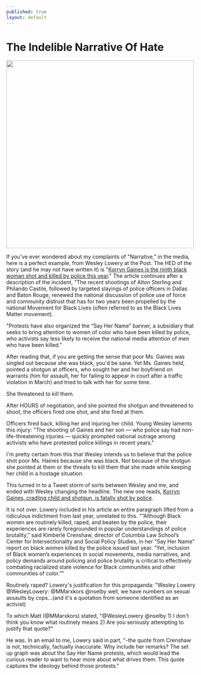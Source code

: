 ```yaml
---
published: true
layout: default
---
```

<h1>The Indelible Narrative Of Hate</h1>
<p><img class="left" width="500px" src="https://nselby.github.io/assets/img/korryn_gaines.png" /></p>


<p>If you've ever wondered about my complaints of "Narrative," in the media, here is a perfect example, from Wesley Lowery at the Post. The HED of the story (and he may not have written it) is "<a href="https://www.washingtonpost.com/news/post-nation/wp/2016/08/02/korryn-gaines-is-the-ninth-black-woman-shot-and-killed-by-police-this-year/" target="_blank">Korryn Gaines is the ninth black woman shot and killed by police this year</a>." The article continues after a description of the incident, "The recent shootings of Alton Sterling and Philando Castile, followed by targeted slayings of police officers in Dallas and Baton Rouge, renewed the national discussion of police use of force and community distrust that has for two years been propelled by the national Movement for Black Lives (often referred to as the Black Lives Matter movement).</p>

<p>"Protests have also organized the “Say Her Name” banner, a subsidiary that seeks to bring attention to women of color who have been killed by police, who activists say less likely to receive the national media attention of men who have been killed."</p>

<p>After reading that, if you are getting the sense that poor Ms. Gaines was singled out because she was black, you'd be sane. Yet Ms. Gaines held, pointed a shotgun at officers, who sought her and her boyfriend on warrants (him for assault, her for failing to appear in court after a traffic violation in March) and tried to talk with her for some time.</p>

<p>She threatened to kill them. </p>

<p>After HOURS of negotiation, and she pointed the shotgun and threatened to shoot, the officers fired one shot, and she fired at them. </p>

<p>Officers fired back, killing her and injuring her child. Young Wesley laments this injury: "The shooting of Gaines and her son — who police say had non-life-threatening injuries — quickly prompted national outrage among activists who have protested police killings in recent years." </p>

<p>I'm pretty certain from this that Wesley intends us to believe that the police shot poor Ms. Haines because she was black. Not because of the shotgun she pointed at them or the threats to kill them that she made while keeping her child in a hostage situation.</p>

<p>This turned in to a Tweet storm of sorts between Wesley and me, and ended with Wesley changing the headline. The new one reads, <a href="https://www.washingtonpost.com/news/post-nation/wp/2016/08/02/korryn-gaines-is-the-ninth-black-woman-shot-and-killed-by-police-this-year/" target="_blank">Korryn Gaines, cradling child and shotgun, is fatally shot by police</a>.</p>

<p>It is not over. Lowery included in his article an entire paragraph lifted from a ridiculous indictment from last year, unrelated to this. "“Although Black women are routinely killed, raped, and beaten by the police, their experiences are rarely foregrounded in popular understandings of police brutality,” said Kimberlé Crenshaw, director of Columbia Law School’s Center for Intersectionality and Social Policy Studies, in her “Say Her Name” report on black women killed by the police issued last year. “Yet, inclusion of Black women’s experiences in social movements, media narratives, and policy demands around policing and police brutality is critical to effectively combating racialized state violence for Black communities and other communities of color.”"</p>

<p>Routinely raped? Lowery's justification for this propaganda: "Wesley Lowery ‏@WesleyLowery:  @MMarxkors @nselby well, we have numbers on sexual assaults by cops...(and it's a quotation from someone identified as an activist)</p>

<p>To which Matt (@MMarxkors) stated, "@WesleyLowery @nselby 1) I don't think you know what routinely means 2) Are you seriously attempting to justify that quote?"</p>

<p>He was. In an email to me, Lowery said in part, "-the quote from Crenshaw is not, technically, factually inaccurate. Why include her remarks? The set up graph was about the Say Her Name protests, which would lead the curious reader to want to hear more about what drives them. This quote captures the ideology behind those protests."</p>